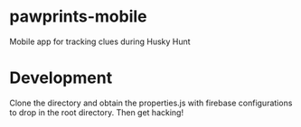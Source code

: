 # pawprints-mobile
Mobile app for tracking clues during Husky Hunt

# Development
Clone the directory and obtain the properties.js with firebase configurations to drop in the root directory. Then get hacking!
